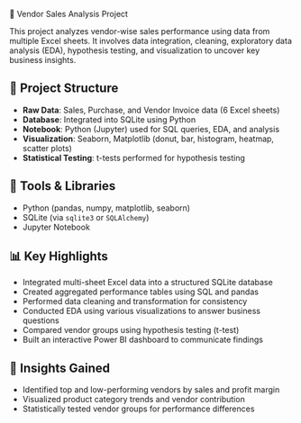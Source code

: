 🧾 Vendor Sales Analysis Project

This project analyzes vendor-wise sales performance using data from multiple Excel sheets. It involves data integration, cleaning, exploratory data analysis (EDA), hypothesis testing, and visualization to uncover key business insights.

## 📂 Project Structure

- **Raw Data**: Sales, Purchase, and Vendor Invoice data (6 Excel sheets)
- **Database**: Integrated into SQLite using Python
- **Notebook**: Python (Jupyter) used for SQL queries, EDA, and analysis
- **Visualization**: Seaborn, Matplotlib (donut, bar, histogram, heatmap, scatter plots)
- **Statistical Testing**: t-tests performed for hypothesis testing


## 🔧 Tools & Libraries

- Python (pandas, numpy, matplotlib, seaborn)
- SQLite (via `sqlite3` or `SQLAlchemy`)
- Jupyter Notebook


## 📊 Key Highlights

- Integrated multi-sheet Excel data into a structured SQLite database
- Created aggregated performance tables using SQL and pandas
- Performed data cleaning and transformation for consistency
- Conducted EDA using various visualizations to answer business questions
- Compared vendor groups using hypothesis testing (t-test)
- Built an interactive Power BI dashboard to communicate findings

## 🧠 Insights Gained

- Identified top and low-performing vendors by sales and profit margin
- Visualized product category trends and vendor contribution
- Statistically tested vendor groups for performance differences
